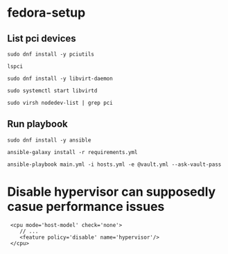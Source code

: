 # fedora-setup
## List pci devices
`sudo dnf install -y pciutils`

`lspci`


`sudo dnf install -y libvirt-daemon`

`sudo systemctl start libvirtd`

`sudo virsh nodedev-list | grep pci`
## Run playbook
`sudo dnf install -y ansible`

`ansible-galaxy install -r requirements.yml`

`ansible-playbook main.yml -i hosts.yml -e @vault.yml --ask-vault-pass`

# Disable hypervisor can supposedly casue performance issues
```
 <cpu mode='host-model' check='none'>
    // ...
    <feature policy='disable' name='hypervisor'/>
 </cpu>
```
